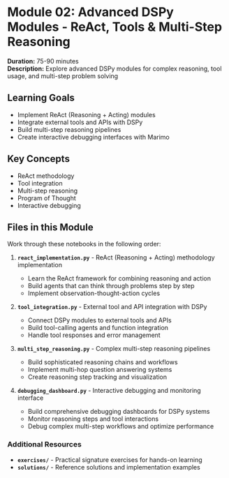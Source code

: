 # Module 02: Advanced DSPy Modules - ReAct, Tools & Multi-Step Reasoning

**Duration:** 75-90 minutes  
**Description:** Explore advanced DSPy modules for complex reasoning, tool usage, and multi-step problem solving

## Learning Goals

- Implement ReAct (Reasoning + Acting) modules
- Integrate external tools and APIs with DSPy
- Build multi-step reasoning pipelines
- Create interactive debugging interfaces with Marimo

## Key Concepts

- ReAct methodology
- Tool integration
- Multi-step reasoning
- Program of Thought
- Interactive debugging

## Files in this Module

Work through these notebooks in the following order:

1. **`react_implementation.py`** - ReAct (Reasoning + Acting) methodology implementation
   - Learn the ReAct framework for combining reasoning and action
   - Build agents that can think through problems step by step
   - Implement observation-thought-action cycles

2. **`tool_integration.py`** - External tool and API integration with DSPy
   - Connect DSPy modules to external tools and APIs
   - Build tool-calling agents and function integration
   - Handle tool responses and error management

3. **`multi_step_reasoning.py`** - Complex multi-step reasoning pipelines
   - Build sophisticated reasoning chains and workflows
   - Implement multi-hop question answering systems
   - Create reasoning step tracking and visualization

4. **`debugging_dashboard.py`** - Interactive debugging and monitoring interface
   - Build comprehensive debugging dashboards for DSPy systems
   - Monitor reasoning steps and tool interactions
   - Debug complex multi-step workflows and optimize performance

### Additional Resources

- **`exercises/`** - Practical signature exercises for hands-on learning
- **`solutions/`** - Reference solutions and implementation examples